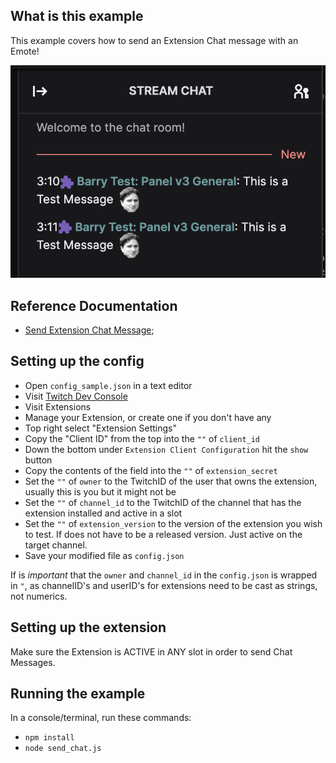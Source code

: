 ## What is this example

This example covers how to send an Extension Chat message with an Emote!

![Example Chat Messages](example.png)

## Reference Documentation

- [Send Extension Chat Message](https://dev.twitch.tv/docs/api/reference#send-extension-chat-message);

## Setting up the config

- Open `config_sample.json` in a text editor
- Visit [Twitch Dev Console](https://dev.twitch.tv/console/)
- Visit Extensions
- Manage your Extension, or create one if you don't have any
- Top right select "Extension Settings"
- Copy the "Client ID" from the top into the `""` of `client_id`
- Down the bottom under `Extension Client Configuration` hit the `show` button
- Copy the contents of the field into the `""` of `extension_secret`
- Set the `""` of `owner` to the TwitchID of the user that owns the extension, usually this is you but it might not be
- Set the `""` of `channel_id` to the TwitchID of the channel that has the extension installed and active in a slot
- Set the `""` of `extension_version` to the version of the extension you wish to test. If does not have to be a released version. Just active on the target channel.
- Save your modified file as `config.json`

If is *important* that the `owner` and `channel_id` in the `config.json` is wrapped in `"`, as channelID's and userID's for extensions need to be cast as strings, not numerics.

## Setting up the extension

Make sure the Extension is ACTIVE in ANY slot in order to send Chat Messages.

## Running the example

In a console/terminal, run these commands:

- `npm install`
- `node send_chat.js`
